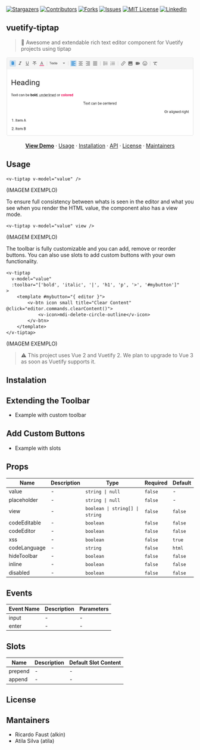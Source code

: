 [![Stargazers][stars-shield]][stars-url]
[![Contributors][contributors-shield]][contributors-url]
[![Forks][forks-shield]][forks-url]
[![Issues][issues-shield]][issues-url]
[![MIT License][license-shield]][license-url]
[![LinkedIn][linkedin-shield]][linkedin-url]

## vuetify-tiptap

> 🚀 Awesome and extendable rich text editor component for Vuetify projects using tiptap

![Sample](images/sample.png)

<p align="center">
    <a href="#"><strong>View Demo</strong></a>
    ·
    <a href="#usage">Usage</a>
    ·
    <a href="#installation">Installation</a>
    ·
    <a href="#api">API</a>
    ·
    <a href="#license">License</a>
    ·
    <a href="#license">Maintainers</a>
</p>

## Usage

```vue
<v-tiptap v-model="value" />
```

(IMAGEM EXEMPLO)

To ensure full consistency between whats is seen in the editor and what you see when you render the HTML value, the component also has a view mode.

```vue
<v-tiptap v-model="value" view />
```

(IMAGEM EXEMPLO)

The toolbar is fully customizable and you can add, remove or reorder buttons. You can also use slots to add custom buttons with your own functionality.

```vue
<v-tiptap
  v-model="value"
  :toolbar="['bold', 'italic', '|', 'h1', 'p', '>', '#mybutton']"
>
    <template #mybutton="{ editor }">
        <v-btn icon small title="Clear Content" @click="editor.commands.clearContent()">
            <v-icon>mdi-delete-circle-outline</v-icon>
        </v-btn>
    </template>
</v-tiptap>
```

(IMAGEM EXEMPLO)

> ⚠️ This project uses Vue 2 and Vuetify 2. We plan to upgrade to Vue 3 as soon as Vuetify supports it.

## Instalation

## Extending the Toolbar

- Example with custom toolbar

## Add Custom Buttons

- Example with slots

## Props

| Name         | Description | Type                            | Required | Default |
| ------------ | ----------- | ------------------------------- | -------- | ------- |
| value        | -           | `string \| null`                | `false`  | -       |
| placeholder  | -           | `string \| null`                | `false`  | -       |
| view         | -           | `boolean \| string[] \| string` | `false`  | `false` |
| codeEditable | -           | `boolean`                       | `false`  | `false` |
| codeEditor   | -           | `boolean`                       | `false`  | `false` |
| xss          | -           | `boolean`                       | `false`  | `true`  |
| codeLanguage | -           | `string`                        | `false`  | `html`  |
| hideToolbar  | -           | `boolean`                       | `false`  | `false` |
| inline       | -           | `boolean`                       | `false`  | `false` |
| disabled     | -           | `boolean`                       | `false`  | `false` |

## Events

| Event Name | Description | Parameters |
| ---------- | ----------- | ---------- |
| input      | -           | -          |
| enter      | -           | -          |

## Slots

| Name    | Description | Default Slot Content |
| ------- | ----------- | -------------------- |
| prepend | -           | -                    |
| append  | -           | -                    |

## License

## Mantainers

- Ricardo Faust (alkin)
- Atila Silva (atila)

<!-- MARKDOWN LINKS & IMAGES -->
<!-- https://www.markdownguide.org/basic-syntax/#reference-style-links -->

[contributors-shield]: https://img.shields.io/github/contributors/peepi-com-br/vuetify-tiptap.svg?style=for-the-badge
[contributors-url]: https://github.com/peepi-com-br/vuetify-tiptap/graphs/contributors
[forks-shield]: https://img.shields.io/github/forks/peepi-com-br/vuetify-tiptap.svg?style=for-the-badge
[forks-url]: https://github.com/peepi-com-br/vuetify-tiptap/network/members
[stars-shield]: https://img.shields.io/github/stars/peepi-com-br/vuetify-tiptap.svg?style=for-the-badge
[stars-url]: https://github.com/peepi-com-br/vuetify-tiptap/stargazers
[issues-shield]: https://img.shields.io/github/issues/peepi-com-br/vuetify-tiptap.svg?style=for-the-badge
[issues-url]: https://github.com/peepi-com-br/vuetify-tiptap/issues
[license-shield]: https://img.shields.io/github/license/peepi-com-br/vuetify-tiptap.svg?style=for-the-badge
[license-url]: https://github.com/peepi-com-br/vuetify-tiptap/blob/master/LICENSE.txt
[linkedin-shield]: https://img.shields.io/badge/-LinkedIn-black.svg?style=for-the-badge&logo=linkedin&colorB=555
[linkedin-url]: https://linkedin.com/company/peepi
[product-screenshot]: images/screenshot.png
